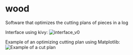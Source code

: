 # wood
Software that optimizes the cutting plans of pieces in a log

Interface using kivy:
![interface_v0](https://user-images.githubusercontent.com/94360234/154512494-ec8136ce-2f0e-4a57-88a3-7c78f55440bf.jpg)

Example of an optimizing cutting plan using Matplotlib: 
![Example of a cut plan](https://user-images.githubusercontent.com/94360234/154511739-abd96739-36d2-4b48-9d0a-8929db11a0cd.png)


